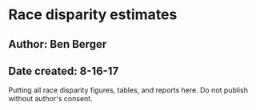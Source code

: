 # Race disparity estimates

## Author: Ben Berger
## Date created: 8-16-17

Putting all race disparity figures, tables, and reports here. Do not publish without author's consent.
